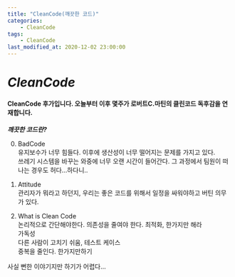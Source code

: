 ```yaml
---
title: "CleanCode(깨끗한 코드)"
categories:
    - CleanCode
tags:
    - CleanCode
last_modified_at: 2020-12-02 23:00:00
---
```

# *CleanCode*

#### CleanCode 후가입니다. 오늘부터 이후 몇주가 로버트C.마틴의 클린코드 독후감을 연재합니다.  <br>
***깨끗한 코드란?***

0. BadCode<br>
    유지보수가 너무 힘들다. 이후에 생산성이 너무 떨어지는 문제를 가지고 있다.<br>
    쓰레기 시스템을 바꾸는 와중에 너무 오랜 시간이 들어간다. 그 과정에서 팀원이 떠나는 경우도 허다...하다니..<br>

1. Attitude<br>
    관리자가 뭐라고 하던지, 우리는 좋은 코드를 위해서 일정을 싸워야하고 버틴 의무가 있다.

2. What is Clean Code<br>
    논리적으로 간단해야한다. 의존성을 줄여야 한다. 최적화, 한가지만 해라<br>
    가독성<br>
    다른 사람이 고치기 쉬움, 테스트 케이스<br>
    중복을 줄인다. 한가지만하기

사실 뻔한 이야기지만 하기가 어렵다...